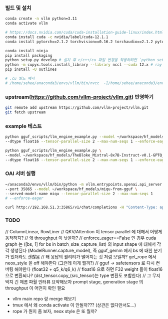 ### 빌드 및 설치
```bash
conda create -n vllm python=3.11
conda activate vllm

# https://docs.nvidia.com/cuda/cuda-installation-guide-linux/index.html#installing-previous-cuda-releases
conda install cuda -c nvidia/label/cuda-12.1.1 
conda install pytorch==2.1.2 torchvision==0.16.2 torchaudio==2.1.2 pytorch-cuda=12.1 -c pytorch -c nvidia

conda install ninja
pip install packaging
python setup.py develop # 설치 후 c/c++/cu 파일 변경을 적용하려면 `python setup.py build_ext --inplace`
python -m cupyx.tools.install_library --library nccl --cuda 12.x # ray 가 실행되기 위해서 nccl 을 찾는다
pip install -U outlines

# .cu 빌드 예시
# /home/sehee/anaconda3/envs/vllm/bin/nvcc  -I/home/sehee/anaconda3/envs/vllm/lib/python3.11/site-packages/torch/include -I/home/sehee/anaconda3/envs/vllm/lib/python3.11/site-packages/torch/include/torch/csrc/api/include -I/home/sehee/anaconda3/envs/vllm/lib/python3.11/site-packages/torch/include/TH -I/home/sehee/anaconda3/envs/vllm/lib/python3.11/site-packages/torch/include/THC -I/home/sehee/anaconda3/envs/vllm/include -I/home/sehee/anaconda3/envs/vllm/include/python3.11 -c -c /home/sehee/workspace/vllm/csrc/quantization/gguf/ggml_cuda_kernel.cu -o /home/sehee/workspace/vllm/build/temp.linux-x86_64-cpython-311/csrc/quantization/gguf/ggml_cuda_kernel.o --expt-relaxed-constexpr --compiler-options ''"'"'-fPIC'"'"'' -O2 -std=c++17 -D_GLIBCXX_USE_CXX11_ABI=0 -gencode arch=compute_86,code=sm_86 --threads 8 -DENABLE_FP8_E5M2 -D__CUDA_NO_HALF_OPERATORS__ -D__CUDA_NO_HALF_CONVERSIONS__ -D__CUDA_NO_BFLOAT16_CONVERSIONS__ -D__CUDA_NO_HALF2_OPERATORS__ --expt-relaxed-constexpr -DTORCH_API_INCLUDE_EXTENSION_H '-DPYBIND11_COMPILER_TYPE="_gcc"' '-DPYBIND11_STDLIB="_libstdcpp"' '-DPYBIND11_BUILD_ABI="_cxxabi1011"' -DTORCH_EXTENSION_NAME=_C -D_GLIBCXX_USE_CXX11_ABI=0
```

### upstream(https://github.com/vllm-project/vllm.git) 반영하기
```bash
git remote add upstream https://github.com/vllm-project/vllm.git
git fetch upstream
```

### example 테스트
```bash
python gguf_scripts/llm_engine_example.py --model ~/workspace/hf_models/miqu-from-gguf \
--dtype float16 --tensor-parallel-size 2 --max-num-seqs 1 --enforce-eager

python gguf_scripts/llm_engine_example.py \
--model ~/workspace/hf_models/TheBloke_Mixtral-8x7B-Instruct-v0.1-GPTQ_gptq-8bit-128g-actorder_True \
--dtype float16 --tensor-parallel-size 2 --max-num-seqs 1 --enforce-eager
```

### OAI 서버 실행
```bash
~/anaconda3/envs/vllm/bin/python -m vllm.entrypoints.openai.api_server \
--port 35865 --model ~/workspace/hf_models/miqu-from-gguf \
--served-model-name miqu --tensor-parallel-size 2 --max-num-seqs 1
# --enforce-eager

curl http://192.168.51.3:35865/v1/chat/completions -H "Content-Type: application/json" -d '{ "model": "miqu", "messages": [{"role": "user", "content": "What is a large language model?"}], "temperature": 0.0, "stream": false, "max_tokens": 256}'
```

### TODO
// ColumnLinear, RowLiner
// QKV/Attention 이 tensor parallel 에 대해서 어떻게 동작하지?
// 왜 throughput 이 낮을까?
// enforce_eager==False 인 경우 cuda graph 는 ([bs, 1] for bs in batch_size_capture_list) 의 input shape 에 대해서 각각 생성된다 (ModelRunner.capture_model), 즉 gguf_gemm 에서 bs 에 대한 분기가 있더라도 괜찮음
// 왜 응답의 퀄리티가 떨어지는 것 처럼 보일까? get_rope 에서 neox_style 을 off 해야한다 (그런데 이게 뭘까?)
// gguf -> safetensors 로 다시 컨버팅 해야한다 (float32 + q5_k/q6_k)
// float16 으로 하면 F32 weight 들이 float16 으로 변환되나? (dst_tensor.copy_(src_tensor)는 type 변환도 포함한다)
// 그 무지막지 긴 제롬 파월 인터뷰 요약해보자 prompt stage, generation stage 의 throughput 이 어떤지 확인 필요
- vllm main repo 랑 merge 해보기
- tmux 에서 왜 conda activate 이 안될까??? (상관은 없다만서도...)
- rope 가 뭔지 좀 보자, neox style 은 또 뭘까?
